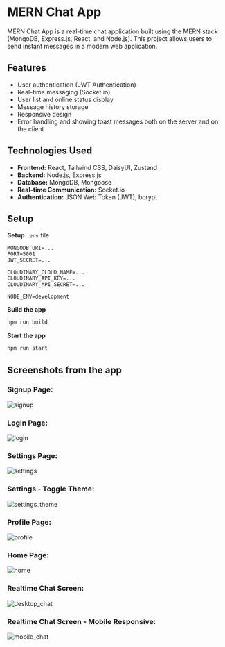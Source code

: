 # MERN Chat App

MERN Chat App is a real-time chat application built using the MERN stack (MongoDB, Express.js, React, and Node.js). This project allows users to send instant messages in a modern web application.

## Features

- User authentication (JWT Authentication)
- Real-time messaging (Socket.io)
- User list and online status display
- Message history storage
- Responsive design
- Error handling and showing toast messages both on the server and on the client

## Technologies Used

- **Frontend:** React, Tailwind CSS, DaisyUI, Zustand
- **Backend:** Node.js, Express.js
- **Database:** MongoDB, Mongoose
- **Real-time Communication:** Socket.io
- **Authentication:** JSON Web Token (JWT), bcrypt

## Setup

**Setup** `.env` file
   ```env
   MONGODB_URI=...
   PORT=5001
   JWT_SECRET=...

   CLOUDINARY_CLOUD_NAME=...
   CLOUDINARY_API_KEY=...
   CLOUDINARY_API_SECRET=...

   NODE_ENV=development
   ```

**Build the app**
   ```sh
   npm run build
   ```

**Start the app**
   ```sh
   npm run start
   ```

## Screenshots from the app

### Signup Page:
![signup](https://github.com/user-attachments/assets/5cdcaa7d-795f-4c55-bf66-b5dddd26ee04)
### Login Page:
![login](https://github.com/user-attachments/assets/13efe54b-cdb1-4e9a-927a-5bd08e5da98f)
### Settings Page:
![settings](https://github.com/user-attachments/assets/b83ea543-2996-4293-9eb7-f77f6e745ad6)
### Settings - Toggle Theme:
![settings_theme](https://github.com/user-attachments/assets/5e63100b-e355-4661-86d7-002bf54a2414)
### Profile Page:
![profile](https://github.com/user-attachments/assets/4c1f9901-ec30-4afa-bab7-9e30485dfa80)
### Home Page:
![home](https://github.com/user-attachments/assets/d119d87e-63f5-4043-b853-54c687ced6b4)
### Realtime Chat Screen:
![desktop_chat](https://github.com/user-attachments/assets/6f7219d4-9fa7-4f3e-a0e7-57dcb30662ed)
### Realtime Chat Screen - Mobile Responsive:
![mobile_chat](https://github.com/user-attachments/assets/96d9da0f-0c90-45b1-8574-5318d2806c8a)


  
